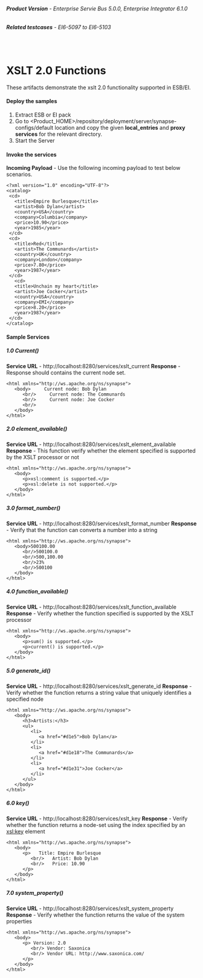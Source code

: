 ###### **Product Version** - Enterprise Servie Bus 5.0.0, Enterprise Integrator 6.1.0
###### **Related testcases** - EI6-5097 to EI6-5103
&nbsp;
# XSLT 2.0 Functions

These artifacts demonstrate the xslt 2.0 functionality supported in ESB/EI.

#### **Deploy the samples**
1. Extract ESB or EI pack
2. Go to <Product_HOME>/repository/deployment/server/synapse-configs/default location and copy the given **local_entries**  and **proxy services** for the relevant directory.
3. Start the Server

#### **Invoke the services**
 **Incoming Payload** - Use the following incoming payload to test below scenarios.
 ```
<?xml version="1.0" encoding="UTF-8"?>
<catalog>
  <cd>
    <title>Empire Burlesque</title>
    <artist>Bob Dylan</artist>
    <country>USA</country>
    <company>Columbia</company>
    <price>10.90</price>
    <year>1985</year>
  </cd>
  <cd>
    <title>Red</title>
    <artist>The Communards</artist>
    <country>UK</country>
    <company>London</company>
    <price>7.80</price>
    <year>1987</year>
  </cd>
    <cd>
    <title>Unchain my heart</title>
    <artist>Joe Cocker</artist>
    <country>USA</country>
    <company>EMI</company>
    <price>8.20</price>
    <year>1987</year>
  </cd>
</catalog>
```
#### Sample Services
##### 1.0 Current()
**Service URL** - http://localhost:8280/services/xslt_current 
**Response** - Response should contains the current node set.
```
<html xmlns="http://ws.apache.org/ns/synapse">
   <body>     Current node: Bob Dylan
      <br/>     Current node: The Communards
      <br/>     Current node: Joe Cocker
      <br/>
   </body>
</html>
```

##### 2.0 element_available()
**Service URL** - http://localhost:8280/services/xslt_element_available 
**Response** - This function verify whether the element specified is supported by the XSLT processor or not
```
<html xmlns="http://ws.apache.org/ns/synapse">
   <body>
      <p>xsl:comment is supported.</p>
      <p>xsl:delete is not supported.</p>
   </body>
</html>
```

##### 3.0 format_number()
**Service URL** - http://localhost:8280/services/xslt_format_number 
**Response** -  Verify that the function can converts a number into a string
```
<html xmlns="http://ws.apache.org/ns/synapse">
   <body>500100.00
      <br/>500100.0
      <br/>500,100.00
      <br/>23%
      <br/>500100
   </body>
</html>
```

##### 4.0 function_available()
**Service URL** - http://localhost:8280/services/xslt_function_available 
**Response** -  Verify whether the function specified is supported by the XSLT processor
```
<html xmlns="http://ws.apache.org/ns/synapse">
   <body>
      <p>sum() is supported.</p>
      <p>current() is supported.</p>
   </body>
</html>
```

##### 5.0 generate_id()
**Service URL** - http://localhost:8280/services/xslt_generate_id 
**Response** -  Verify whether the function returns a string value that uniquely identifies a specified node
```
<html xmlns="http://ws.apache.org/ns/synapse">
   <body>
      <h3>Artists:</h3>
      <ul>
         <li>
            <a href="#d1e5">Bob Dylan</a>
         </li>
         <li>
            <a href="#d1e18">The Communards</a>
         </li>
         <li>
            <a href="#d1e31">Joe Cocker</a>
         </li>
      </ul>
   </body>
</html>
```

##### 6.0 key()
**Service URL** - http://localhost:8280/services/xslt_key
**Response** -  Verify whether the function returns a node-set using the index specified by an <xsl:key> element
```
<html xmlns="http://ws.apache.org/ns/synapse">
   <body>
      <p>   Title: Empire Burlesque
         <br/>   Artist: Bob Dylan
         <br/>   Price: 10.90
      </p>
   </body>
</html>
```

##### 7.0 system_property()
**Service URL** - http://localhost:8280/services/xslt_system_property
**Response** -  Verify whether the function returns the value of the system properties
```
<html xmlns="http://ws.apache.org/ns/synapse">
   <body>
      <p> Version: 2.0
         <br/> Vendor: Saxonica
         <br/> Vendor URL: http://www.saxonica.com/
      </p>
   </body>
</html>
```

